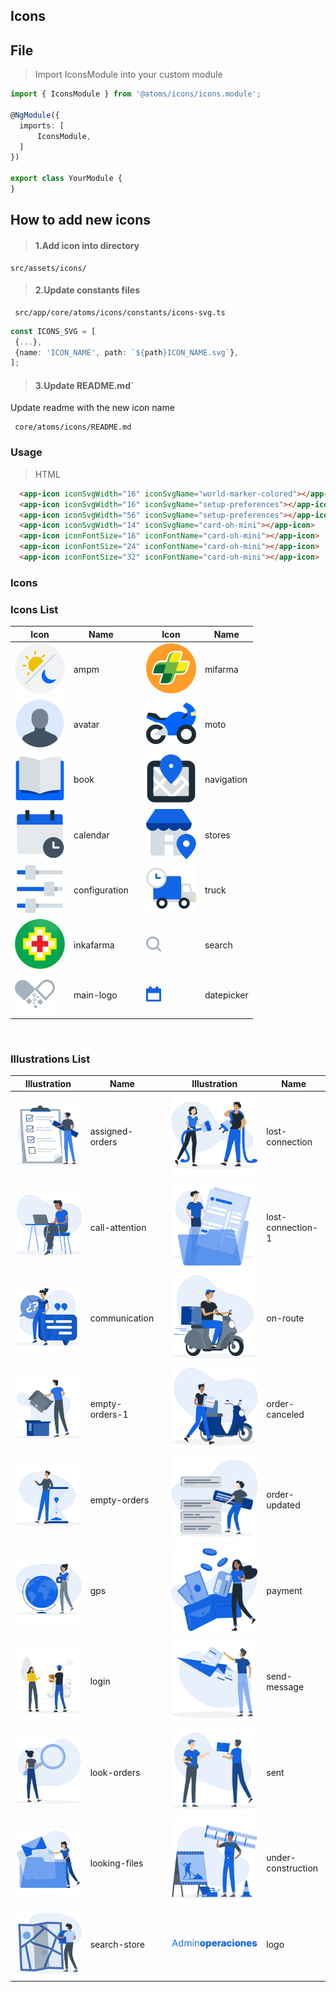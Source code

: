 ## Icons

## File

> Import IconsModule into your custom module

  ```typescript
  import { IconsModule } from '@atoms/icons/icons.module';

@NgModule({
    imports: [
        IconsModule,
    ]
})

export class YourModule {
}
  ```

## How to add new icons

> #### 1.Add icon into directory

  ````
  src/assets/icons/
  ````

> #### 2.Update constants files

  ```
   src/app/core/atoms/icons/constants/icons-svg.ts
  ```

   ````typescript
   const ICONS_SVG = [
    {...},
    {name: 'ICON_NAME', path: `${path}ICON_NAME.svg`},
];
   ````

> #### 3.Update README.md`

Update readme with the new icon name

  ```
   core/atoms/icons/README.md
  ```

### Usage

> HTML

  ```html  
    <app-icon iconSvgWidth="16" iconSvgName="world-marker-colored"></app-icon>
    <app-icon iconSvgWidth="16" iconSvgName="setup-preferences"></app-icon>
    <app-icon iconSvgWidth="56" iconSvgName="setup-preferences"></app-icon>
    <app-icon iconSvgWidth="14" iconSvgName="card-oh-mini"></app-icon>
    <app-icon iconFontSize="16" iconFontName="card-oh-mini"></app-icon>
    <app-icon iconFontSize="24" iconFontName="card-oh-mini"></app-icon>
    <app-icon iconFontSize="32" iconFontName="card-oh-mini"></app-icon>
  ```     

### Icons


### Icons List

| Icon | Name |   |Icon | Name |
|------|------|---|-----|------|
|![](../../../../assets/icons/ampm.svg)             | ampm                  | |      ![](../../../../assets/icons/mifarma.svg)       | mifarma             |
|![](../../../../assets/icons/avatar.svg)           | avatar                | |      ![](../../../../assets/icons/moto.svg)          | moto                |
|![](../../../../assets/icons/book.svg)             | book                  | |      ![](../../../../assets/icons/navigation.svg)    | navigation          |
|![](../../../../assets/icons/calendar.svg)         | calendar              | |      ![](../../../../assets/icons/stores.svg)        | stores              |
|![](../../../../assets/icons/configuration.svg)    | configuration         | |      ![](../../../../assets/icons/truck.svg)         | truck               |
|![](../../../../assets/icons/inkafarma.svg)        | inkafarma             | |      ![](../../../../assets/icons/search.svg)        | search              |
|![](../../../../assets/icons/main-logo.svg)        | main-logo             | |      ![](../../../../assets/icons/datepicker.svg)    | datepicker          |

<br/>

### Illustrations List
|Illustration | Name |   | Illustration | Name |
|-------------|------|---|--------------|------|
|![](../../../../assets/illustrations/assigned-orders.svg)      | assigned-orders       | |      ![](../../../../assets/illustrations/lost-connection.svg)       | lost-connection       |
|![](../../../../assets/illustrations/call-attention.svg)       | call-attention        | |      ![](../../../../assets/illustrations/lost-connection-1.svg)     | lost-connection-1     |
|![](../../../../assets/illustrations/communication.svg)        | communication         | |      ![](../../../../assets/illustrations/on-route.svg)              | on-route              |
|![](../../../../assets/illustrations/empty-orders-1.svg)       | empty-orders-1        | |      ![](../../../../assets/illustrations/order-canceled.svg)        | order-canceled        |
|![](../../../../assets/illustrations/empty-orders.svg)         | empty-orders          | |      ![](../../../../assets/illustrations/order-updated.svg)         | order-updated         |
|![](../../../../assets/illustrations/gps.svg)                  | gps                   | |      ![](../../../../assets/illustrations/payment.svg)               | payment               |
|![](../../../../assets/illustrations/login.svg)                | login                 | |      ![](../../../../assets/illustrations/send-message.svg)          | send-message          |
|![](../../../../assets/illustrations/look-orders.svg)          | look-orders           | |      ![](../../../../assets/illustrations/sent.svg)                  | sent                  |
|![](../../../../assets/illustrations/looking-files.svg)        | looking-files         | |      ![](../../../../assets/illustrations/under-construction.svg)    | under-construction    |
|![](../../../../assets/illustrations/search-store.svg)         | search-store          | |      ![](../../../../assets/illustrations/logo.svg)                  | logo                  |


